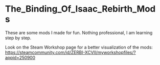 # The_Binding_Of_Isaac_Rebirth_Mods
These are some mods I made for fun.
Nothing professional, I am learning step by step.

Look on the Steam Workshop page for a better visualization of the mods:
https://steamcommunity.com/id/ZERBI-XCVII/myworkshopfiles/?appid=250900
